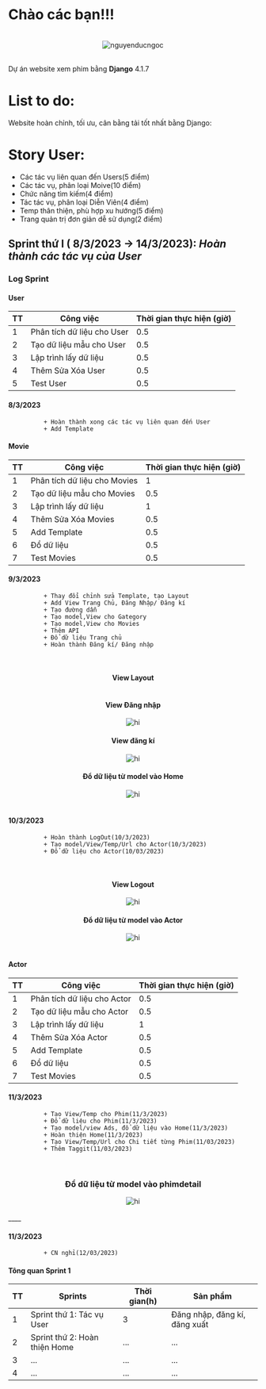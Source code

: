 # Chào các bạn!!!
<br/>
<div align="center">
<img src="https://github.com/nguyenducngoc/Phim/blob/main/flyers/django-logo-positive.png" alt="nguyenducngoc" />
</div>
<br/>

Dự án website xem phim bằng **Django** 4.1.7 

# List to do:
Website hoàn chỉnh, tối ưu, cân bằng tải tốt nhất bằng Django:


# Story User:

+ Các tác vụ liên quan đến Users(5 điểm)
+ Các tác vụ, phân loại Moive(10 điểm)
+ Chức năng tìm kiếm(4 điểm)
+ Tác tác vụ, phân loại Diễn Viên(4 điểm)
+ Temp thân thiện, phù hợp xu hướng(5 điểm)
+ Trang quản trị đơn giản dễ sử dụng(2 điểm)



## Sprint thứ I ( 8/3/2023 -> 14/3/2023): *Hoàn thành các tác vụ của User*

### Log Sprint

#### User

| TT  | Công việc | Thời gian thực hiện (giờ) | 
| ------------- | ------------- | ------------- | 
| 1  | Phân tích dữ liệu cho User  | 0.5  |
| 2  | Tạo dữ liệu mẫu cho User  | 0.5  |
| 3  | Lập trình lấy dữ liệu  | 0.5  |
| 4  | Thêm Sửa Xóa User  | 0.5  |
| 5  | Test User  | 0.5  |


#### 8/3/2023

              + Hoàn thành xong các tác vụ liên quan đến User
              + Add Template

#### Movie

| TT  | Công việc | Thời gian thực hiện (giờ) | 
| ------------- | ------------- | ------------- | 
| 1  | Phân tích dữ liệu cho Movies  | 1  |
| 2  | Tạo dữ liệu mẫu cho Movies  | 0.5  |
| 3  | Lập trình lấy dữ liệu  | 1 |
| 4  | Thêm Sửa Xóa Movies  | 0.5  |
| 5  | Add Template  | 0.5  |
| 6  | Đổ dữ liệu  | 0.5  |
| 7  | Test Movies  | 0.5  |

#### 9/3/2023

              + Thay đổi chỉnh sửa Template, tạo Layout
              + Add View Trang Chủ, Đăng Nhập/ Đăng kí
              + Tạo đường dẫn
              + Tạo model,View cho Gategory
              + Tạo model,View cho Movies
              + Thêm API
              + Đổ dữ liệu Trang chủ
              + Hoàn thành Đăng kí/ Đăng nhập

<br/>
    <div align="center">
        <h4> View Layout </h4>
        <img src="https://github.com/nguyenducngoc/Phim/blob/main/flyers/Screenshot_68.png" alt="" />
    </div>
    <div align="center">
        <h4> View Đăng nhập </h4>
        <img src="https://github.com/nguyenducngoc/Phim/blob/main/flyers/Screenshot_69.png" alt="hi" />
        <h4> View đăng kí </h4>
        <img src="https://github.com/nguyenducngoc/Phim/blob/main/flyers/Screenshot_70.png" alt="hi" />
        <h4> Đổ dữ liệu từ model vào Home </h4>
        <img src="https://github.com/nguyenducngoc/Phim/blob/main/flyers/Screenshot_71.png" alt="hi" />
    </div>
<br/>



              
              

#### 10/3/2023

              + Hoàn thành LogOut(10/3/2023)
              + Tạo model/View/Temp/Url cho Actor(10/3/2023)
              + Đổ dữ liệu cho Actor(10/03/2023)

<br/>
    <div align="center">
        <h4> View Logout </h4>
        <img src="https://github.com/nguyenducngoc/Phim/blob/main/flyers/Screenshot_72.png" alt="hi" />
    </div>
    <div align="center">
        <h4>Đổ dữ liệu từ model vào Actor </h4>
        <img src="https://github.com/nguyenducngoc/Phim/blob/main/flyers/Screenshot_73.png" alt="hi" />
    </div>
<br/>

#### Actor
| TT  | Công việc | Thời gian thực hiện (giờ) | 
| ------------- | ------------- | ------------- | 
| 1  | Phân tích dữ liệu cho Actor  | 0.5  |
| 2  | Tạo dữ liệu mẫu cho Actor | 0.5  |
| 3  | Lập trình lấy dữ liệu  | 1 |
| 4  | Thêm Sửa Xóa Actor  | 0.5  |
| 5  | Add Template  | 0.5  |
| 6  | Đổ dữ liệu  | 0.5  |
| 7  | Test Movies  | 0.5  |

#### 11/3/2023

              + Tạo View/Temp cho Phim(11/3/2023)
              + Đổ dữ liệu cho Phim(11/3/2023)
              + Tạo model/view Ads, đổ dữ liệu vào Home(11/3/2023)
              + Hoàn thiện Home(11/3/2023)
              + Tạo View/Temp/Url cho Chi tiết từng Phim(11/03/2023)
              + Thêm Taggit(11/03/2023)
<br/>
    <div align="center">
        <h3> Đổ dữ liệu từ model vào phimdetail </h3>
        <img src="https://github.com/nguyenducngoc/Phim/blob/main/flyers/Screenshot_74.png" alt="hi" />
    </div>
<br/>
____

#### 11/3/2023
        

              + CN nghỉ(12/03/2023)


#### Tông quan Sprint 1
| TT  | Sprints | Thời gian(h)  | Sản phẩm  | 
| ------------- | ------------- | ------------- | ------------- | 
| 1  | Sprint thứ 1: Tác vụ User  | 3  | Đăng nhập, đăng kí, đăng xuất  |
| 2  | Sprint thứ 2: Hoàn thiện Home | ...  | ... |
| 3  | ...  | ... | ...  |
| 4  | ...  | ...  | ... |


              

              
              
              


